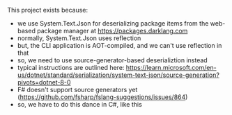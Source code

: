 This project exists because:

- we use System.Text.Json for deserializing package items from the web-based package manager at https://packages.darklang.com
- normally, System.Text.Json uses reflection
- but, the CLI application is AOT-compiled, and we can't use reflection in that
- so, we need to use source-generator-based deserializtion instead
- typical instructions are outlined here: https://learn.microsoft.com/en-us/dotnet/standard/serialization/system-text-json/source-generation?pivots=dotnet-8-0
- F# doesn't support source generators yet (https://github.com/fsharp/fslang-suggestions/issues/864)
- so, we have to do this dance in C#, like this
